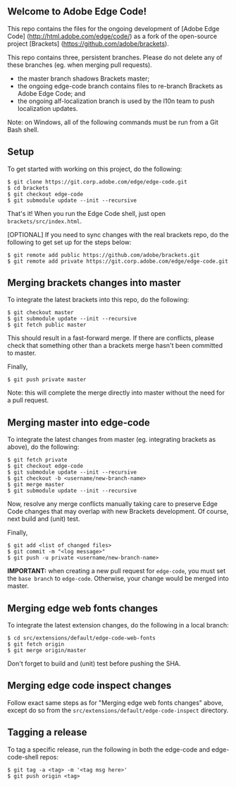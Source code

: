 Welcome to Adobe Edge Code!
---------------------------

This repo contains the files for the ongoing development of [Adobe Edge Code] (http://html.adobe.com/edge/code/) as a fork of the open-source project [Brackets] (https://github.com/adobe/brackets).

This repo contains three, persistent branches.  Please do not delete any of these branches (eg. when merging pull requests).
- the master branch shadows Brackets master;
- the ongoing edge-code branch contains files to re-branch Brackets as Adobe Edge Code; and
- the ongoing alf-localization branch is used by the l10n team to push localization updates.

Note: on Windows, all of the following commands must be run from a Git Bash shell.

## Setup

To get started with working on this project, do the following:

    $ git clone https://git.corp.adobe.com/edge/edge-code.git
    $ cd brackets
    $ git checkout edge-code
    $ git submodule update --init --recursive

That's it!  When you run the Edge Code shell, just open `brackets/src/index.html`.

[OPTIONAL] If you need to sync changes with the real brackets repo, do the following to get set up for the steps below:

    $ git remote add public https://github.com/adobe/brackets.git
    $ git remote add private https://git.corp.adobe.com/edge/edge-code.git

## Merging brackets changes into master

To integrate the latest brackets into this repo, do the following:

    $ git checkout master
    $ git submodule update --init --recursive
    $ git fetch public master
    
This should result in a fast-forward merge.  If there are conflicts, please check that something other than a brackets merge hasn't been committed to master.

Finally, 

    $ git push private master

Note: this will complete the merge directly into master without the need for a pull request.

## Merging master into edge-code

To integrate the latest changes from master (eg. integrating brackets as above), do the following:

    $ git fetch private
    $ git checkout edge-code
    $ git submodule update --init --recursive
    $ git checkout -b <username/new-branch-name>
    $ git merge master
    $ git submodule update --init --recursive
    
Now, resolve any merge conflicts manually taking care to preserve Edge Code changes that may overlap with new Brackets development.  Of course, next build and (unit) test.

Finally,

    $ git add <list of changed files>
    $ git commit -m "<log message>"
    $ git push -u private <username/new-branch-name>

**IMPORTANT:** when creating a new pull request for `edge-code`, you must set the `base branch` to `edge-code`.  Otherwise, your change would be merged into master.

## Merging edge web fonts changes

To integrate the latest extension changes, do the following in a local branch:

    $ cd src/extensions/default/edge-code-web-fonts
    $ git fetch origin
    $ git merge origin/master

Don't forget to build and (unit) test before pushing the SHA.

## Merging edge code inspect changes

Follow exact same steps as for "Merging edge web fonts changes" above, except do so from the `src/extensions/default/edge-code-inspect` directory.

## Tagging a release
To tag a specific release, run the following in both the edge-code and edge-code-shell repos:

    $ git tag -a <tag> -m '<tag msg here>'
    $ git push origin <tag>
